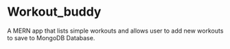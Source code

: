 # Workout_buddy
A MERN app that lists simple workouts and allows user to add new workouts to save to MongoDB Database.
